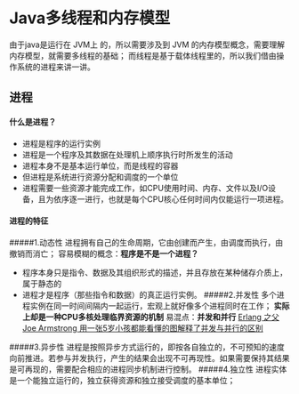 Java多线程和内存模型
===
由于java是运行在 JVM上 的，所以需要涉及到 JVM 的内存模型概念，需要理解内存模型，就需要多线程的基础；
而线程是基于载体线程里的，所以我们借由操作系统的进程来讲一讲。

 进程
---
#### 什么是进程？
+ 进程是程序的运行实例
+ 进程是一个程序及其数据在处理机上顺序执行时所发生的活动
+ 进程本身不是基本运行单位，而是线程的容器
+ 但进程是系统进行资源分配和调度的一个单位
+ 进程需要一些资源才能完成工作，如CPU使用时间、内存、文件以及I/O设备，且为依序逐一进行，也就是每个CPU核心任何时间内仅能运行一项进程。

#### 进程的特征
#####1.动态性
进程拥有自己的生命周期，它由创建而产生，由调度而执行，由撤销而消亡；
容易模糊的概念：**程序是不是一个进程？**
+   程序本身只是指令、数据及其组织形式的描述，并且存放在某种储存介质上，属于静态的
+  进程才是程序（那些指令和数据）的真正运行实例。
#####2.并发性
多个进程实例在同一时间间隔内一起运行，宏观上就好像多个进程同时在工作；
**实际上却是一种CPU多核处理临界资源的机制**
易混点：**并发和并行**
[Erlang 之父 Joe Armstrong 用一张5岁小孩都能看懂的图解释了并发与并行的区别](https://www.zhihu.com/question/33515481)

#####3.异步性
进程是按照异步方式运行的，即按各自独立的，不可预知的速度向前推进。若参与并发执行，产生的结果会出现不可再现性。如果需要保持其结果是可再现的，需要配合相应的进程同步机制进行控制。
#####4.独立性
进程实体是一个能独立运行的，独立获得资源和独立接受调度的基本单位；



